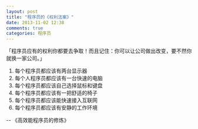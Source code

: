 ```yaml
---
layout: post
title: "程序员的《权利法案》"
date: 2013-11-02 12:38
comments: true
categories: 程序员
---
```


「程序员应有的权利你都要去争取！而且记住：你可以让公司做出改变，要不然你就换一家公司。」

1. 每个程序员都应该有两台显示器
2. 每个人程序员都应该有一台快速的电脑
3. 每个程序员都应该自己选择鼠标和键盘
4. 每个程序员都应该有一把舒适的椅子
5. 每个程序员都应该能快速接入互联网
6. 每个程序员都应该有安静的工作环境

-- 《高效能程序员的修炼》
